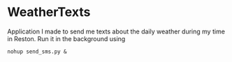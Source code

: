 # WeatherTexts
Application I made to send me texts about the daily weather during my time in Reston. Run it in the background using
```
nohup send_sms.py &
```



